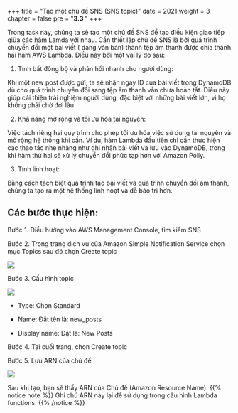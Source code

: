 +++
title = "Tạo một chủ đề SNS (SNS topic)"
date = 2021
weight = 3
chapter = false
pre = "<b>3.3 </b>"
+++

Trong task này, chúng ta sẽ tạo một chủ đề SNS để tạo điều kiện giao tiếp giữa các hàm Lamda với nhau. Cần thiết lập chủ đề SNS là bởi quá trình chuyển đổi một bài viết ( dạng văn bản) thành tệp âm thanh được chia thành hai hàm AWS Lambda. Điều này bởi một vài lý do sau:

1. Tính bất đồng bộ và phản hồi nhanh cho người dùng:

Khi một new post được gửi, ta sẽ nhận ngay ID của bài viết trong DynamoDB dù cho quá trình chuyển đổi sang tệp âm thanh vẫn chưa hoàn tất. Điều này giúp cải thiện trải nghiệm người dùng, đặc biệt với những bài viết lớn, vì họ không phải chờ đợi lâu.

2. Khả năng mở rộng và tối ưu hóa tài nguyên:

Việc tách riêng hai quy trình cho phép tối ưu hóa việc sử dụng tài nguyên và mở rộng hệ thống khi cần. Ví dụ, hàm Lambda đầu tiên chỉ cần thực hiện các thao tác nhẹ nhàng như ghi nhận bài viết và lưu vào DynamoDB, trong khi hàm thứ hai sẽ xử lý chuyển đổi phức tạp hơn với Amazon Polly.

3. Tính linh hoạt:

Bằng cách tách biệt quá trình tạo bài viết và quá trình chuyển đổi âm thanh, chúng ta tạo ra một hệ thống linh hoạt và dễ bảo trì hơn.

## Các bước thực hiện:

Bước 1. Điều hướng vào AWS Management Console, tìm kiếm SNS

Bước 2. Trong trang dịch vụ của Amazon Simple Notification Service chọn mục Topics sau đó chọn Create topic

![](/images/Aspose.Words.e13c2680-26b7-4f33-be2e-ef4ed39807a7.013.png)

Bước 3. Cấu hình topic

![](/images/Aspose.Words.e13c2680-26b7-4f33-be2e-ef4ed39807a7.014.png)

- Type: Chọn Standard

- Name: Đặt tên là: new\_posts

- Display name: Đặt là: New Posts

Bước 4. Tại cuối trang, chọn Create topic

Bước 5. Lưu ARN của chủ đề

![](/images/Aspose.Words.e13c2680-26b7-4f33-be2e-ef4ed39807a7.015.png)

Sau khi tạo, bạn sẽ thấy ARN của Chủ đề (Amazon Resource Name).
{{% notice note %}}
Ghi chú ARN này lại để sử dụng trong cấu hình Lambda functions.
{{% /notice %}}
